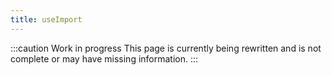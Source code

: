 ```yaml
---
title: useImport
---
```


:::caution Work in progress
This page is currently being rewritten and is not complete or may have missing information.
:::
